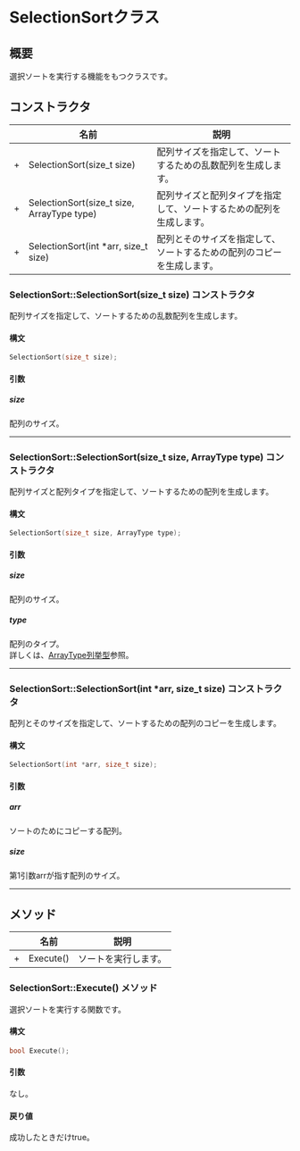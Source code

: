 # SelectionSortクラス

## 概要
選択ソートを実行する機能をもつクラスです。  

## コンストラクタ
| |名前|説明|
|---|----|----|
|+|SelectionSort(size_t size)|配列サイズを指定して、ソートするための乱数配列を生成します。|
|+|SelectionSort(size_t size, ArrayType type)|配列サイズと配列タイプを指定して、ソートするための配列を生成します。|
|+|SelectionSort(int *arr, size_t size)|配列とそのサイズを指定して、ソートするための配列のコピーを生成します。|

### SelectionSort::SelectionSort(size_t size) コンストラクタ
配列サイズを指定して、ソートするための乱数配列を生成します。  

#### 構文
```c++
SelectionSort(size_t size);
```

#### 引数  
##### size
配列のサイズ。  

-----

### SelectionSort::SelectionSort(size_t size, ArrayType type) コンストラクタ
配列サイズと配列タイプを指定して、ソートするための配列を生成します。  

#### 構文
```c++
SelectionSort(size_t size, ArrayType type);
```

#### 引数  
##### size
配列のサイズ。  

##### type
配列のタイプ。  
詳しくは、[ArrayType列挙型](./ArrayType.md)参照。

-----

### SelectionSort::SelectionSort(int *arr, size_t size) コンストラクタ
配列とそのサイズを指定して、ソートするための配列のコピーを生成します。  

#### 構文
```c++
SelectionSort(int *arr, size_t size);
```

#### 引数  
##### arr
ソートのためにコピーする配列。

##### size
第1引数arrが指す配列のサイズ。  

-----

## メソッド
| |名前|説明|
|---|----|----|
|+|Execute()|ソートを実行します。|

### SelectionSort::Execute() メソッド
選択ソートを実行する関数です。  

#### 構文
```c++
bool Execute();
```

#### 引数  
なし。

#### 戻り値  
成功したときだけtrue。
